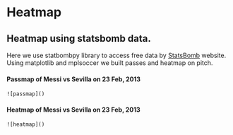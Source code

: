 # Heatmap
## Heatmap using statsbomb data.

Here we use statbombpy library to access free data by [StatsBomb](https://statsbomb.com/) website. Using matplotlib and mplsoccer we built passes and heatmap on pitch.

#### Passmap of Messi vs Sevilla on 23 Feb, 2013
    
    ![passmap]()

#### Heatmap of Messi vs Sevilla on 23 Feb, 2013

    ![heatmap]()
